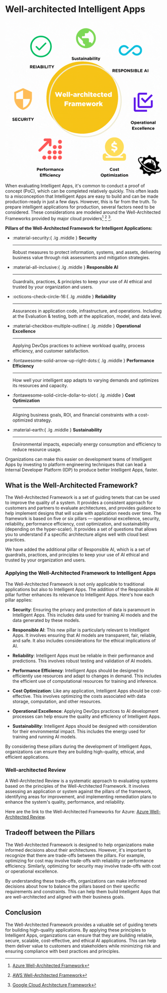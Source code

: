 # Well-architected Intelligent Apps
![Well-architected Framework](images/Well-architected%20Framework.gif)


When evaluating Intelligent Apps, it's common to conduct a proof of concept (PoC), which can be completed relatively quickly. This often leads to a misconception that Intelligent Apps are easy to build and can be made production-ready in just a few days. However, this is far from the truth. To prepare intelligent applications for production, several factors need to be considered. These considerations are modeled around the Well-Architected Frameworks provided by major cloud providers[^1] [^2] [^3].

__Pillars of the Well-Architected Framework for Intelligent Applications:__

<div class="grid cards" markdown>

-   :material-security:{ .lg .middle } __Security__

    ---

    Robust measures to protect information, systems, and assets, delivering business value through risk assessments and mitigation strategies.


    <!--[:octicons-arrow-right-24: Reference](security.md)-->

-   :material-all-inclusive:{ .lg .middle } __Responsible AI__

    ---

    Guardrails, practices, & principles to keep your use of AI ethical and trusted by your organization and users.

    <!--[:octicons-arrow-right-24: Read more](responsible-ai.md)-->

-   :octicons-check-circle-16:{ .lg .middle } __Reliability__

    ---

    Assurances in application code, infrastructure, and operations. Including at the Evaluation & testing, both at the application, model, and data level. 

    <!--[:octicons-arrow-right-24: Read more](reliability.md)-->

-   :material-checkbox-multiple-outline:{ .lg .middle } __Operational Excellence__

    ---

    Applying DevOps practices to achieve workload quality, process efficiency, and customer satisfaction.

    <!--[:octicons-arrow-right-24: Read more](operational-excellence.md)-->

-   :fontawesome-solid-arrow-up-right-dots:{ .lg .middle } __Performance Efficiency__

    ---

    How well your intelligent app adapts to varying demands and optimizes its resources and capacity.

    <!--[:octicons-arrow-right-24: Read more](performance-efficiency.md)-->

-   :fontawesome-solid-circle-dollar-to-slot:{ .lg .middle } __Cost Optimization__

    ---

    Aligning business goals, ROI, and financial constraints with a cost-optimized strategy.

    <!--[:octicons-arrow-right-24: Read more](cost-optimization.md)-->

-   :material-earth:{ .lg .middle } __Sustainability__

    ---

    Environmental impacts, especially energy consumption and efficiency to reduce resource usage.

    <!--[:octicons-arrow-right-24: Reference](#)-->


</div>

Organizations can make this easier on development teams of Intelligent Apps by investing to platform engineering techniques that can lead a Internal Developer Platform (IDP) to produce better Intelligent Apps, faster.

[^1]: [Azure Well-Architected Framework](https://learn.microsoft.com/en-us/azure/well-architected/)
[^2]: [AWS Well-Architected Framework](https://docs.aws.amazon.com/wellarchitected/latest/framework/welcome.html)
[^3]: [Google Cloud Architecture Framework](https://cloud.google.com/architecture/framework)

## What is the Well-Architected Framework?
The Well-Architected Framework is a set of guiding tenets that can be used to improve the quality of a system. It provides a consistent approach for customers and partners to evaluate architectures, and provides guidance to help implement designs that will scale with application needs over time. The framework is based on five or six pillars — operational excellence, security, reliability, performance efficiency, cost optimization, and sustainability (depending on the hyper-scaler). It provides a set of questions that allows you to understand if a specific architecture aligns well with cloud best practices.

We have added the additional pillar of Responsible AI, which is a set of guardrails, practices, and principles to keep your use of AI ethical and trusted by your organization and users.

### Applying the Well-Architected Framework to Intelligent Apps

The Well-Architected Framework is not only applicable to traditional applications but also to Intelligent Apps. The addition of the Responsible AI pillar further enhances its relevance to Intelligent Apps. Here's how each pillar applies:

- __Security__: Ensuring the privacy and protection of data is paramount in Intelligent Apps. This includes data used for training AI models and the data generated by these models.

- __Responsible AI__: This new pillar is particularly relevant to Intelligent Apps. It involves ensuring that AI models are transparent, fair, reliable, and safe. It also includes considerations for the ethical implications of AI.

- __Reliability__: Intelligent Apps must be reliable in their performance and predictions. This involves robust testing and validation of AI models.

- __Performance Efficiency__: Intelligent Apps should be designed to efficiently use resources and adapt to changes in demand. This includes the efficient use of computational resources for training and inference.

- __Cost Optimization__: Like any application, Intelligent Apps should be cost-effective. This involves optimizing the costs associated with data storage, computation, and other resources.

- __Operational Excellence__: Applying DevOps practices to AI development processes can help ensure the quality and efficiency of Intelligent Apps.

- __Sustainability__: Intelligent Apps should be designed with consideration for their environmental impact. This includes the energy used for training and running AI models.

By considering these pillars during the development of Intelligent Apps, organizations can ensure they are building high-quality, ethical, and efficient applications.

### Well-architected Review

A Well-Architected Review is a systematic approach to evaluating systems based on the principles of the Well-Architected Framework. It involves assessing an application or system against the pillars of the framework, identifying areas for improvement, and implementing remediation plans to enhance the system's quality, performance, and reliability.

Here are the link to the Well-Architected Frameworks for Azure: [Azure Well-Architected Review](https://docs.microsoft.com/en-us/azure/architecture/framework/).

## Tradeoff between the Pillars

The Well-Architected Framework is designed to help organizations make informed decisions about their architectures. However, it's important to recognize that there are trade-offs between the pillars. For example, optimizing for cost may involve trade-offs with reliability or performance efficiency. Similarly, optimizing for security may involve trade-offs with cost or operational excellence.

By understanding these trade-offs, organizations can make informed decisions about how to balance the pillars based on their specific requirements and constraints. This can help them build Intelligent Apps that are well-architected and aligned with their business goals.

## Conclusion

The Well-Architected Framework provides a valuable set of guiding tenets for building high-quality applications. By applying these principles to Intelligent Apps, organizations can ensure that they are building reliable, secure, scalable, cost-effective, and ethical AI applications. This can help them deliver value to customers and stakeholders while minimizing risk and ensuring compliance with best practices and principles.